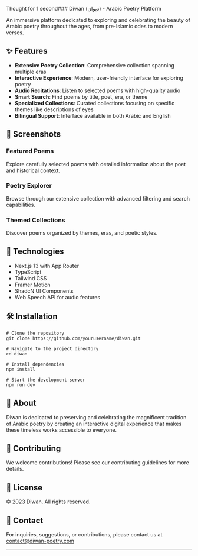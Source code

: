 Thought for 1 second### Diwan (ديوان) - Arabic Poetry Platform





An immersive platform dedicated to exploring and celebrating the beauty of Arabic poetry throughout the ages, from pre-Islamic odes to modern verses.

## ✨ Features

- **Extensive Poetry Collection**: Comprehensive collection spanning multiple eras
- **Interactive Experience**: Modern, user-friendly interface for exploring poetry
- **Audio Recitations**: Listen to selected poems with high-quality audio
- **Smart Search**: Find poems by title, poet, era, or theme
- **Specialized Collections**: Curated collections focusing on specific themes like descriptions of eyes
- **Bilingual Support**: Interface available in both Arabic and English


## 📱 Screenshots

### Featured Poems




Explore carefully selected poems with detailed information about the poet and historical context.

### Poetry Explorer




Browse through our extensive collection with advanced filtering and search capabilities.

### Themed Collections




Discover poems organized by themes, eras, and poetic styles.

## 🚀 Technologies

- Next.js 13 with App Router
- TypeScript
- Tailwind CSS
- Framer Motion
- ShadcN UI Components
- Web Speech API for audio features


## 🛠️ Installation

```shellscript
# Clone the repository
git clone https://github.com/yourusername/diwan.git

# Navigate to the project directory
cd diwan

# Install dependencies
npm install

# Start the development server
npm run dev
```

## 🌟 About





Diwan is dedicated to preserving and celebrating the magnificent tradition of Arabic poetry by creating an interactive digital experience that makes these timeless works accessible to everyone.

## 🤝 Contributing

We welcome contributions! Please see our contributing guidelines for more details.

## 📝 License

© 2023 Diwan. All rights reserved.

## 📧 Contact

For inquiries, suggestions, or contributions, please contact us at [contact@diwan-poetry.com](mailto:contact@diwan-poetry.com)

---
